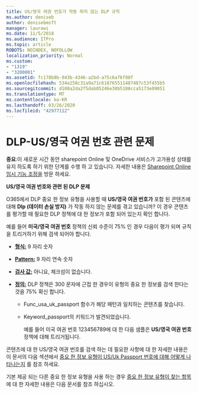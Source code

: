 ```yaml
---
title: US/영국 여권 번호가 작동 하지 않는 DLP 규칙
ms.author: deniseb
author: denisebmsft
manager: laurawi
ms.date: 11/5/2018
ms.audience: ITPro
ms.topic: article
ROBOTS: NOINDEX, NOFOLLOW
localization_priority: Normal
ms.custom:
- "1319"
- "3200001"
ms.assetid: fc178b8b-943b-4346-a2bd-a75c6af6f80f
ms.openlocfilehash: 534e258c31a9a71c618765511487487c53f455b5
ms.sourcegitcommit: d108a2da2f5dab05246e30b5108cca5173e09051
ms.translationtype: MT
ms.contentlocale: ko-KR
ms.lasthandoff: 03/26/2020
ms.locfileid: "42977112"
---
```

# <a name="problems-with-dlp---usuk-passport-numbers"></a>DLP-US/영국 여권 번호 관련 문제

**중요**:이 새로운 시간 동안 sharepoint Online 및 OneDrive 서비스가 고가용성 상태를 유지 하도록 하기 위한 단계를 수행 하 고 있습니다. 자세한 내용은 [Sharepoint Online 임시 기능 조정을](https://aka.ms/ODSPAdjustments) 방문 하세요.

**US/영국 여권 번호와 관련 된 DLP 문제**

O365에서 DLP 중요 한 정보 유형을 사용할 때 **US/영국 여권 번호가** 포함 된 콘텐츠에 대해 **Dlp (데이터 손실 방지)** 가 작동 하지 않는 문제를 겪고 있습니까? 이 경우 콘텐츠를 평가할 때 필요한 DLP 정책에 대 한 정보가 포함 되어 있는지 확인 합니다.
  
예를 들어 **미국/영국 여권 번호** 정책의 신뢰 수준이 75% 인 경우 다음이 평가 되며 규칙을 트리거하기 위해 검색 되어야 합니다.
  
- **[형식:](https://docs.microsoft.com/office365/securitycompliance/what-the-sensitive-information-types-look-for#format-77)** 9 자리 숫자

- **[Pattern:](https://docs.microsoft.com/office365/securitycompliance/what-the-sensitive-information-types-look-for#pattern-77)** 9 자리 연속 숫자

- **[검사 값:](https://docs.microsoft.com/office365/securitycompliance/what-the-sensitive-information-types-look-for#checksum-76)** 아니요, 체크섬이 없습니다.

- **[정의:](https://docs.microsoft.com/office365/securitycompliance/what-the-sensitive-information-types-look-for#definition-77)** DLP 정책은 300 문자에 근접 한 경우이 유형의 중요 한 정보를 검색 한다는 것을 75% 확신 합니다.

  - Func_usa_uk_passport 함수가 해당 패턴과 일치하는 콘텐츠를 찾습니다.

  - Keyword_passport의 키워드가 발견되었습니다.

    예를 들어 미국 여권 번호 123456789에 대 한 다음 샘플은 **US/영국 여권 번호** 정책에 대해 트리거됩니다.

콘텐츠에 대 한 US/영국 여권 번호를 검색 하는 데 필요한 사항에 대 한 자세한 내용은이 문서의 다음 섹션에서 [중요 한 정보 유형이 US/Uk Passport 번호에 대해 어떻게 나타나는지](https://docs.microsoft.com/office365/securitycompliance/what-the-sensitive-information-types-look-for#us--uk-passport-number) 를 참조 하세요.
  
기본 제공 되는 다른 중요 한 정보 유형을 사용 하는 경우 [중요 한 정보 유형이 찾는 항목](https://docs.microsoft.com/office365/securitycompliance/what-the-sensitive-information-types-look-for) 에 대 한 자세한 내용은 다음 문서를 참조 하십시오.
  
